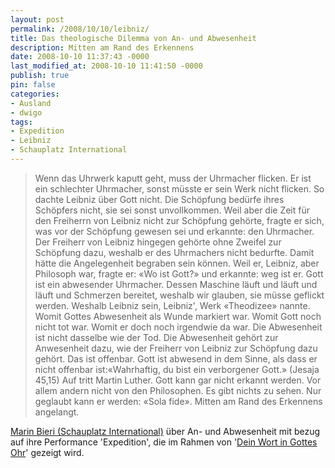 ```yaml
---
layout: post
permalink: /2008/10/10/leibniz/
title: Das theologische Dilemma von An- und Abwesenheit
description: Mitten am Rand des Erkennens
date: 2008-10-10 11:37:43 -0000
last_modified_at: 2008-10-10 11:41:50 -0000
publish: true
pin: false
categories:
- Ausland
- dwigo
tags:
- Expedition
- Leibniz
- Schauplatz International
---
```

> Wenn das Uhrwerk kaputt geht, muss der Uhrmacher flicken. Er ist ein schlechter Uhrmacher, sonst müsste er sein Werk nicht flicken. So dachte Leibniz über Gott nicht. Die Schöpfung bedürfe ihres Schöpfers nicht, sie sei sonst unvollkommen. Weil aber die Zeit für den Freiherrn von Leibniz nicht zur Schöpfung gehörte, fragte er sich, was vor der Schöpfung gewesen sei und erkannte: den Uhrmacher. Der Freiherr von Leibniz hingegen gehörte ohne Zweifel zur Schöpfung dazu, weshalb er des Uhrmachers nicht bedurfte. Damit hätte die Angelegenheit begraben sein können. Weil er, Leibniz, aber Philosoph war, fragte er: «Wo ist Gott?» und erkannte: weg ist er. Gott ist ein abwesender Uhrmacher. Dessen Maschine läuft und läuft und läuft und Schmerzen bereitet, weshalb wir glauben, sie müsse geflickt werden. Weshalb Leibniz sein, Leibniz', Werk «Theodizee» nannte. Womit Gottes Abwesenheit als Wunde markiert war. Womit Gott noch nicht tot war. Womit er doch noch irgendwie da war. Die Abwesenheit ist nicht dasselbe wie der Tod. Die Abwesenheit gehört zur Anwesenheit dazu, wie der Freiherr von Leibniz zur Schöpfung dazu gehört. Das ist offenbar. Gott ist abwesend in dem Sinne, als dass er nicht offenbar ist:«Wahrhaftig, du bist ein verborgener Gott.» (Jesaja 45,15) Auf tritt Martin Luther. Gott kann gar nicht erkannt werden. Vor allem andern nicht von den Philosophen. Es gibt nichts zu sehen. Nur geglaubt kann er werden: «Sola fide». Mitten am Rand des Erkennens angelangt.

[Marin Bieri (Schauplatz International)](https://www.schauplatzinternational.net/ "Schauplatz International \(CH\)") über An- und Abwesenheit mit bezug auf ihre Performance 'Expedition', die im Rahmen von '[Dein Wort in Gottes Ohr](https://www.dwigo.net "Dein Wort in Gottes Ohr")' gezeigt wird.
